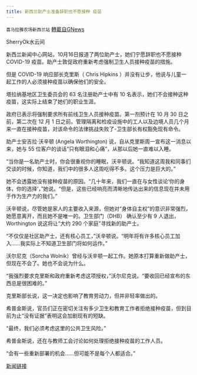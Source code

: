 ```yaml
---
title: 新西兰助产士准备辞职也不愿接种 疫苗
---
```

`喜马拉雅农场新西兰站` [轉載自GNews](https://gnews.org/zh-hans/1599366/)

SherryOk水云间

新西兰新闻中心网站，10月16日报道了两位助产士，她们宁愿辞职也不愿接种 COVID-19 疫苗。助产士敦促政府重新考虑强制卫生人员接种疫苗的措施。

但是 COVID-19 响应部长克里斯（ Chris Hipkins ）并没有让步，他说与儿童一起工作的人必须接种疫苗以确保他们的安全。

塔拉纳基地区卫生委员会的 63 名注册助产士中有 10 名表示，她们不会接种这种疫苗，这实际上结束了她们的职业生涯。

政府已表示将强制要求所有前线卫生人员接种疫苗。第一剂预计在 10 月 30 日之前，第二次在 12 月 1 日之前。管理隔离和检疫设施中的工人以及边境人员几个月来一直在接种疫苗，对该命令的法律挑战失败了-卫生部长有权豁免现有命令。

助产士安吉拉·沃辛顿 (Angela Worthington) 说，自从克里斯周一宣布这一消息以来，她与 55 位客户的谈话“只有眼泪和心痛”，从那以后她一直难以入睡。

“当你是一名助产士时，你会很重视你的睡眠，沃辛顿说。“我知道这周我和同事们交谈的时候，你知道，我们中的很多人这周吃得不多。这个压力是巨大的。”

她不会透露她没有接种疫苗的原因。“几十年来，我们一直在与女性谈论‘你的身体，你的选择’，”她说。“但是，这些已经响亮而清晰地传达出来的信息现在并未用于作为生产力的我们。”

沃辛顿说，尽管她是家人的主要收入来源，但她对“身体自主权”的意识非常强烈，她愿意离开，而且她不是唯一的。卫生部门（DHB） 确认至少有 9 人退出，Worthington 说这将让“大约 290 个家庭”寻找新的助产士。

“不仅仅是社区助产士，还有核心员工，”沃辛顿说。“明年将有许多核心员工加入……我实际上不知道卫生部门将如何运作。”

沃尔尼克（Sorcha Wolnik）曾经与沃辛顿一起工作。她原本打算重新做助产士，但现在不会了。她也不会说为什么。

“我强烈要求克里斯和政府重新考虑这项授权，”沃尔尼克说。“要收回已经宣布的东西总是很困难的。”

克里斯部长说，这一决定也影响了教育劳动力，但并非轻率做出的。

希普金斯说，官员们正在密切关注有多少卫生和教育工作者拒绝接种疫苗，但到目前为止“没有证据”表明这会加剧现有的短缺。

“最终，我们必须考虑这里的公共卫生风险。”

希普金斯说，还在与教师工会讨论如何处理拒绝接种疫苗的工作人员。

“会有一些重新部署的机会……但可能不是每个人都适合。”

[新闻链接](https://www.newshub.co.nz/home/politics/2021/10/coronavirus-taranaki-midwives-prepared-to-quit-rather-than-get-vaccinated-against-covid-19.html)
